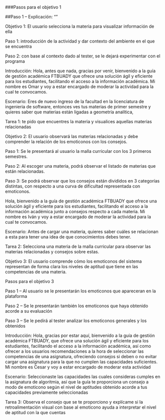 ###Pasos para el objetivo 1

##Paso 1 – Explicación: “” 

Objetivo 1: El usuario selecciona la materia para visualizar información de ella  

Paso 1: introducción de la actividad y dar contexto del ambiente en el que se encuentra 

Paso 2: con base al contexto dado al tester, se le dejará experimentar con el programa   

Introducción: Hola, antes que nada, gracias por venir, bienvenido a la guía de gestión académica FTBUADY que ofrece una solución ágil y eficiente para los estudiantes, facilitando el acceso a la información académica. Mi nombre es Omar y voy a estar encargado de moderar la actividad para la cual te convocamos. 

Escenario: Eres de nuevo ingreso de la facultad en la licenciatura de ingenieria de software, entonces ves tus materias de primer semestre y quieres saber que materias están ligadas a geometría analítica, 

 

Tarea 1: te pido que encuentres la materia y visualices aquellas materias relacionadas 

 

Objetivo 2: El usuario observará las materias relacionadas y debe comprender la relación de los emoticonos con los consejos. 

Paso 1: Se le presentará al usuario la malla curricular con los 3 primeros semestres. 

Paso 2: Al escoger una materia, podrá observar el listado de materias que están relacionadas. 

Paso 3: Se podrá observar que los consejos están divididos en 3 categorías distintas, con respecto a una curva de dificultad representada con emoticonos. 

 

Hola, bienvenido a la guía de gestión académica FTBUADY que ofrece una solución ágil y eficiente para los estudiantes, facilitando el acceso a la información académica junto a consejos respecto a cada materia. Mi nombre es Iván y voy a estar encargado de moderar la actividad para la cual te convocamos. 

Escenario: Antes de cargar una materia, quieres saber cuáles se relacionan a esta para tener una idea de que conocimientos debes tener. 

Tarea 2: Selecciona una materia de la malla curricular para observar las materias relacionadas y consejos sobre estas. 

 



Objetivo 3: El usuario comprende cómo los emoticonos del sistema representan de forma clara los niveles de aptitud que tiene en las competencias de una materia. 

Pasos para el objetivo 3 

Paso 1 – Al usuario se le presentarán los emoticonos que apareceran en la plataforma  

Paso 2 – Se le presentarán también los emoticonos que haya obtenido acorde a su evaluación 

Paso 3 – Se le pedirá al tester analizar los emoticonos generales y los obtenidos  

 

Introducción: Hola, gracias por estar aquí, bienvenido a la guía de gestión académica FTBUADY, que ofrece una solución ágil y eficiente para los estudiantes, facilitando el acceso a la información académica, así como ofrecer a los usuarios recomendaciones a la hora de seleccionar las competencias de una asignatura, ofreciendo consejos si deben o no evitar cargar una asignatura para la que no cumplen las capacidades suficientes. Mi nombre es Cesar y voy a estar encargado de moderar esta actividad  

 

Escenario: Seleccionaste las capacidades las cuales consideras cumples en la asignatura de algoritmia, así que la guía te proporciona un consejo a modo de emoticono según el nivel de aptitudes obtenido acorde a tus capacidades previamente seleccionadas 

 

Tarea 3: Observa el consejo que se te proporciono y explícame si la retroalimentación visual con base al emoticono ayuda a interpretar el nivel de aptitud con la que cuentas 
